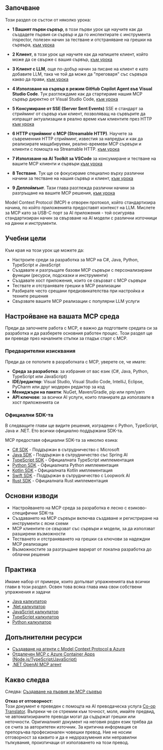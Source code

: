 <!--
CO_OP_TRANSLATOR_METADATA:
{
  "original_hash": "860935ff95d05b006d1d3323e8e3f9e8",
  "translation_date": "2025-07-13T17:20:18+00:00",
  "source_file": "03-GettingStarted/README.md",
  "language_code": "bg"
}
-->
## Започване  

Този раздел се състои от няколко урока:

- **1 Вашият първи сървър**, в този първи урок ще научите как да създадете първия си сървър и да го инспектирате с инструмента inspector, полезен начин за тестване и отстраняване на грешки на сървъра, [към урока](01-first-server/README.md)

- **2 Клиент**, в този урок ще научите как да напишете клиент, който може да се свърже с вашия сървър, [към урока](02-client/README.md)

- **3 Клиент с LLM**, още по-добър начин за писане на клиент е като добавите LLM, така че той да може да "преговаря" със сървъра какво да прави, [към урока](03-llm-client/README.md)

- **4 Използване на сървър в режим GitHub Copilot Agent във Visual Studio Code**. Тук разглеждаме как да стартираме нашия MCP сървър директно от Visual Studio Code, [към урока](04-vscode/README.md)

- **5 Консумиране от SSE (Server Sent Events)** SSE е стандарт за стрийминг от сървър към клиент, позволяващ на сървърите да изпращат актуализации в реално време към клиентите през HTTP [към урока](05-sse-server/README.md)

- **6 HTTP стрийминг с MCP (Streamable HTTP)**. Научете за съвременния HTTP стрийминг, известия за напредък и как да реализирате мащабируеми, реално-времеви MCP сървъри и клиенти с помощта на Streamable HTTP. [към урока](06-http-streaming/README.md)

- **7 Използване на AI Toolkit за VSCode** за консумиране и тестване на вашите MCP клиенти и сървъри [към урока](07-aitk/README.md)

- **8 Тестване**. Тук ще се фокусираме специално върху различни начини за тестване на нашия сървър и клиент, [към урока](08-testing/README.md)

- **9 Деплоймънт**. Тази глава разглежда различни начини за разгръщане на вашите MCP решения, [към урока](09-deployment/README.md)


Model Context Protocol (MCP) е отворен протокол, който стандартизира начина, по който приложенията предоставят контекст на LLM. Мислете за MCP като за USB-C порт за AI приложения - той осигурява стандартизиран начин за свързване на AI модели с различни източници на данни и инструменти.

## Учебни цели

Към края на този урок ще можете да:

- Настроите среди за разработка за MCP на C#, Java, Python, TypeScript и JavaScript
- Създавате и разгръщате базови MCP сървъри с персонализирани функции (ресурси, подсказки и инструменти)
- Създавате хост приложения, които се свързват с MCP сървъри
- Тествате и отстранявате грешки в MCP реализации
- Разбирате често срещани предизвикателства при настройка и техните решения
- Свързвате вашите MCP реализации с популярни LLM услуги

## Настройване на вашата MCP среда

Преди да започнете работа с MCP, е важно да подготвите средата си за разработка и да разберете основния работен процес. Този раздел ще ви преведе през началните стъпки за гладък старт с MCP.

### Предварителни изисквания

Преди да се потопите в разработката с MCP, уверете се, че имате:

- **Среда за разработка**: за избрания от вас език (C#, Java, Python, TypeScript или JavaScript)
- **IDE/редактор**: Visual Studio, Visual Studio Code, IntelliJ, Eclipse, PyCharm или друг модерен редактор за код
- **Мениджъри на пакети**: NuGet, Maven/Gradle, pip или npm/yarn
- **API ключове**: за всички AI услуги, които планирате да използвате в хост приложенията си


### Официални SDK-та

В следващите глави ще видите решения, изградени с Python, TypeScript, Java и .NET. Ето всички официално поддържани SDK-та.

MCP предоставя официални SDK-та за няколко езика:
- [C# SDK](https://github.com/modelcontextprotocol/csharp-sdk) - Поддържан в сътрудничество с Microsoft
- [Java SDK](https://github.com/modelcontextprotocol/java-sdk) - Поддържан в сътрудничество със Spring AI
- [TypeScript SDK](https://github.com/modelcontextprotocol/typescript-sdk) - Официалната TypeScript имплементация
- [Python SDK](https://github.com/modelcontextprotocol/python-sdk) - Официалната Python имплементация
- [Kotlin SDK](https://github.com/modelcontextprotocol/kotlin-sdk) - Официалната Kotlin имплементация
- [Swift SDK](https://github.com/modelcontextprotocol/swift-sdk) - Поддържан в сътрудничество с Loopwork AI
- [Rust SDK](https://github.com/modelcontextprotocol/rust-sdk) - Официалната Rust имплементация

## Основни изводи

- Настройването на MCP среда за разработка е лесно с езиково-специфични SDK-та
- Създаването на MCP сървъри включва създаване и регистриране на инструменти с ясни схеми
- MCP клиентите се свързват със сървъри и модели, за да използват разширени възможности
- Тестването и отстраняването на грешки са ключови за надеждни MCP реализации
- Възможностите за разгръщане варират от локална разработка до облачни решения

## Практика

Имаме набор от примери, които допълват упражненията във всички глави в този раздел. Освен това всяка глава има свои собствени упражнения и задачи

- [Java калкулатор](./samples/java/calculator/README.md)
- [.Net калкулатор](../../../03-GettingStarted/samples/csharp)
- [JavaScript калкулатор](./samples/javascript/README.md)
- [TypeScript калкулатор](./samples/typescript/README.md)
- [Python калкулатор](../../../03-GettingStarted/samples/python)

## Допълнителни ресурси

- [Създаване на агенти с Model Context Protocol в Azure](https://learn.microsoft.com/azure/developer/ai/intro-agents-mcp)
- [Отдалечен MCP с Azure Container Apps (Node.js/TypeScript/JavaScript)](https://learn.microsoft.com/samples/azure-samples/mcp-container-ts/mcp-container-ts/)
- [.NET OpenAI MCP агент](https://learn.microsoft.com/samples/azure-samples/openai-mcp-agent-dotnet/openai-mcp-agent-dotnet/)

## Какво следва

Следва: [Създаване на първия ви MCP сървър](01-first-server/README.md)

**Отказ от отговорност**:  
Този документ е преведен с помощта на AI преводаческа услуга [Co-op Translator](https://github.com/Azure/co-op-translator). Въпреки че се стремим към точност, моля, имайте предвид, че автоматизираните преводи могат да съдържат грешки или неточности. Оригиналният документ на неговия роден език трябва да се счита за авторитетен източник. За критична информация се препоръчва професионален човешки превод. Ние не носим отговорност за каквито и да е недоразумения или неправилни тълкувания, произтичащи от използването на този превод.